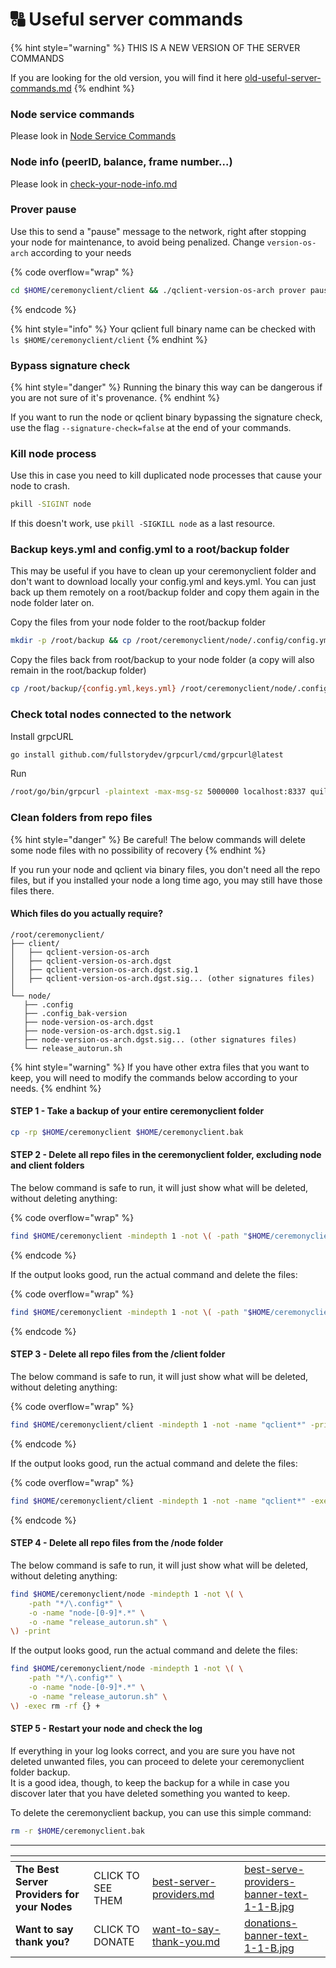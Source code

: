 # 🔠 Useful server commands

{% hint style="warning" %}
THIS IS  A NEW VERSION OF THE SERVER COMMANDS

If you are looking for the old version, you will find it here [old-useful-server-commands.md](archive/old-useful-server-commands.md "mention")
{% endhint %}

### Node service commands

Please look in [Node Service Commands](https://lamat.gitbook.io/quilibrium-node-setup-guide/node-auto-installer#node-service-commands)

### Node info (peerID, balance, frame number...)

Please look in [check-your-node-info.md](check-your-node-info.md "mention")

### Prover pause

Use this to send a "pause" message to the network, right after stopping your node for maintenance, to avoid being penalized. Change `version-os-arch` according to your needs

{% code overflow="wrap" %}
```sh
cd $HOME/ceremonyclient/client && ./qclient-version-os-arch prover pause --config $HOME/ceremonyclient/node/.config
```
{% endcode %}

{% hint style="info" %}
Your qclient full binary name can be checked with\
`ls $HOME/ceremonyclient/client`
{% endhint %}

### Bypass signature check

{% hint style="danger" %}
Running the binary this way can be dangerous if you are not sure of it's provenance.
{% endhint %}

If you want to run the node or qclient binary bypassing the signature check, use the flag `--signature-check=false` at the end of your commands.

### Kill node process&#x20;

Use this in case you need to kill duplicated node processes that cause your node to crash.

```bash
pkill -SIGINT node
```

If this doesn't work, use `pkill -SIGKILL node` as  a last resource.

### Backup keys.yml and config.yml to a root/backup folder&#x20;

This may be useful if you have to clean up your ceremonyclient folder and don't want to download locally your config.yml and keys.yml. You can just back up them remotely on a root/backup folder and copy them again in the node folder later on.

Copy the files from your node folder to the root/backup folder

```bash
mkdir -p /root/backup && cp /root/ceremonyclient/node/.config/config.yml /root/backup && cp /root/ceremonyclient/node/.config/keys.yml /root/backup
```

Copy the files back from root/backup to your node folder (a copy will also remain in the root/backup folder)

```bash
cp /root/backup/{config.yml,keys.yml} /root/ceremonyclient/node/.config/
```

### Check total nodes connected to the network&#x20;

Install grpcURL

```bash
go install github.com/fullstorydev/grpcurl/cmd/grpcurl@latest
```

Run



```bash
/root/go/bin/grpcurl -plaintext -max-msg-sz 5000000 localhost:8337 quilibrium.node.node.pb.NodeService.GetPeerInfo | grep peerId | wc -l
```

### Clean folders from repo files

{% hint style="danger" %}
Be careful! The below commands will delete some node files with no possibility of recovery
{% endhint %}

If you run your node and qclient via binary files, you don't need all the repo files, but if you installed your node a long time ago, you may still have those files there.

#### Which files do you actually require?

```
/root/ceremonyclient/
├── client/
│   ├── qclient-version-os-arch
│   ├── qclient-version-os-arch.dgst
│   ├── qclient-version-os-arch.dgst.sig.1
│   ├── qclient-version-os-arch.dgst.sig... (other signatures files)
│
└── node/
   ├── .config
   ├── .config_bak-version
   ├── node-version-os-arch.dgst
   ├── node-version-os-arch.dgst.sig.1
   ├── node-version-os-arch.dgst.sig... (other signatures files)
   └── release_autorun.sh
```

{% hint style="warning" %}
If you have other extra files that you want to keep, you will need to modify the commands below according to your needs.
{% endhint %}

#### STEP 1 - Take a backup of your entire ceremonyclient folder

```sh
cp -rp $HOME/ceremonyclient $HOME/ceremonyclient.bak
```

#### STEP 2 - Delete all repo files in the ceremonyclient folder, excluding node and client folders

The below command is safe to run, it will just show what will be deleted, without deleting anything:

{% code overflow="wrap" %}
```sh
find $HOME/ceremonyclient -mindepth 1 -not \( -path "$HOME/ceremonyclient/node*" -o -path "$HOME/ceremonyclient/client*" \) -print
```
{% endcode %}

If the output looks good, run the actual command and delete the files:

{% code overflow="wrap" %}
```sh
find $HOME/ceremonyclient -mindepth 1 -not \( -path "$HOME/ceremonyclient/node*" -o -path "$HOME/ceremonyclient/client*" \) -delete
```
{% endcode %}

#### STEP 3 - Delete all repo files from the /client folder

The below command is safe to run, it will just show what will be deleted, without deleting anything:

{% code overflow="wrap" %}
```sh
find $HOME/ceremonyclient/client -mindepth 1 -not -name "qclient*" -print
```
{% endcode %}

If the output looks good, run the actual command and delete the files:

{% code overflow="wrap" %}
```bash
find $HOME/ceremonyclient/client -mindepth 1 -not -name "qclient*" -exec rm -rf {} +
```
{% endcode %}

#### STEP 4 - Delete all repo files from the /node folder

The below command is safe to run, it will just show what will be deleted, without deleting anything:

```sh
find $HOME/ceremonyclient/node -mindepth 1 -not \( \
    -path "*/\.config*" \
    -o -name "node-[0-9]*.*" \
    -o -name "release_autorun.sh" \
\) -print
```

If the output looks good, run the actual command and delete the files:

```sh
find $HOME/ceremonyclient/node -mindepth 1 -not \( \
    -path "*/\.config*" \
    -o -name "node-[0-9]*.*" \
    -o -name "release_autorun.sh" \
\) -exec rm -rf {} +
```

#### STEP 5 - Restart your node and check the log

If everything in your log looks correct, and you are sure you have not deleted unwanted files, you can proceed to delete your ceremonyclient folder backup.\
It is a good idea, though, to keep the backup for a while in case you discover later that you have deleted something you wanted to keep.

To delete the ceremonyclient backup, you can use this simple command:

```sh
rm -r $HOME/ceremonyclient.bak
```



***

<table data-card-size="large" data-column-title-hidden data-view="cards" data-full-width="false"><thead><tr><th></th><th></th><th data-hidden data-card-target data-type="content-ref"></th><th data-hidden></th><th data-hidden data-card-cover data-type="files"></th></tr></thead><tbody><tr><td><strong>The Best Server Providers for your Nodes</strong></td><td>CLICK TO SEE THEM</td><td><a href="best-server-providers.md">best-server-providers.md</a></td><td></td><td><a href=".gitbook/assets/best-serve-providers-banner-text-1-1-B.jpg">best-serve-providers-banner-text-1-1-B.jpg</a></td></tr><tr><td><strong>Want to say thank you?</strong></td><td>CLICK TO DONATE</td><td><a href="want-to-say-thank-you.md">want-to-say-thank-you.md</a></td><td></td><td><a href=".gitbook/assets/donations-banner-text-1-1-B.jpg">donations-banner-text-1-1-B.jpg</a></td></tr></tbody></table>
